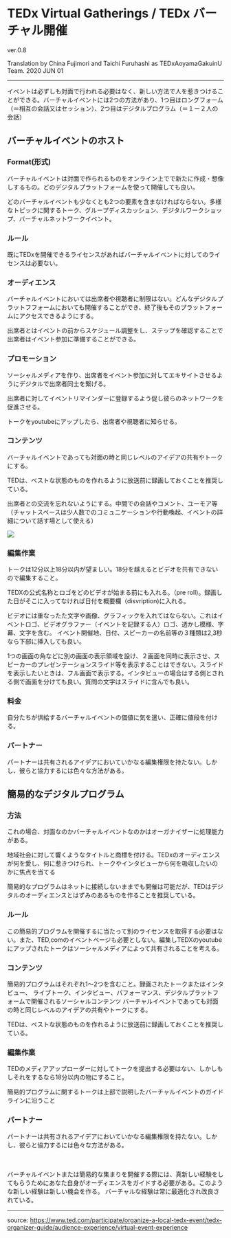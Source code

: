 # TEDx Virtual Gatherings / TEDx バーチャル開催

ver.0.8

Translation by China Fujimori and Taichi Furuhashi as TEDxAoyamaGakuinU Team.
2020 JUN 01

---

イベントは必ずしも対面で行われる必要はなく、新しい方法で人を惹きつけることができる。バーチャルイベントには2つの方法があり、1つ目はロングフォーム（＝相互の会話又はセッション）、2つ目はデジタルプログラム（＝１ー２人の会話）


## バーチャルイベントのホスト
### Format(形式)
バーチャルイベントは対面で作られるものをオンライン上でで新たに作成・想像しするもの。どのデジタルプラットフォームを使って開催しても良い。

どのバーチャルイベントも少なくとも2つの要素を含まなければならない。多様なトピックに関するトーク、グループディスカッション、デジタルワークショップ、バーチャルネットワークイベント。

### ルール
既にTEDxを開催できるライセンスがあればバーチャルイベントに対してのライセンスは必要ない。

### オーディエンス
バーチャルイベントにおいては出席者や視聴者に制限はない。どんなデジタルプラットフフォームにおいても開催することができ、終了後もそのプラットフォームにアクセスできるようにする。

出席者とはイベントの前からスケジュール調整をし、ステップを確認することで出席者はイベント参加に準備することができる。

### プロモーション
ソーシャルメディアを作り、出席者をイベント参加に対してエキサイトさせるようにデジタルで出席者同士を繋げる。

出席者に対してイベントリマインダーに登録するよう促し彼らのネットワークを促進させる。

トークをyoutubeにアップしたら、出席者や視聴者に知らせる。

### コンテンツ
バーチャルイベントであっても対面の時と同じレベルのアイデアの共有やトークにする。

TEDは、ベストな状態のものを作れるように放送前に録画しておくことを推奨している。

出席者との交流を忘れないようにする。中間での会話やコメント、ユーモア等
（チャットスペースは少人数でのコミュニケーションや行動喚起、イベントの詳細について話す場として使える）

<img src="https://pb-assets.tedcdn.com/system/baubles/files/000/008/396/original/virtual_attendee_applause_TEDxRiodelaplata.png" >


### 編集作業
トークは12分以上18分以内が望ましい。18分を越えるとビデオを共有できないので編集すること。

TEDXの公式名称とロゴをどのビデオが始まる前にも入れる。（pre roll)。録画した日がそこに入ってなければ日付を概要欄（disvription)に入れる。

ビデオには重なったた文字や画像、グラフィックを入れてはならない。これはイベントロゴ、ビデオグラファー（イベントを記録する人）ロゴ、透かし模様、字幕、文字を含む。
イベント開催地、日付、スピーカーの名前等の３種類は2,3秒なら下部に挿入しても良い。

1つの画面の角などに別の画面の表示領域を設け、２画面を同時に表示させ、スピーカーのプレゼンテーションスライド等を表示することはできない。スライドを表示したいときは、フル画面で表示する。インタビューの場合はする側とされる側で画面を分けても良い。質問の文字はスライドに含んでも良い。


### 料金
自分たちが供給するバーチャルイベントの価値に気を遣い、正確に値段を付ける。


### パートナー
パートナーは共有されるアイデアにおいていかなる編集権限を持たない。しかし、彼らと協力するには色々な方法がある。



## 簡易的なデジタルプログラム
### 方法
これの場合、対面なのかバーチャルイベントなのかはオーガナイザーに処理能力がある。

地域社会に対して響くようなタイトルと商標を付ける。TEDxのオーディエンスが何を愛し、何に惹きつけられ、トークやインタビューから何を吸収したいのかに焦点を当てる

簡易的なプログラムはネットに接続しないままでも開催は可能だが、TEDはデジタルのオーディエンスとはずみのあるものを作ることを推奨している。

### ルール
この簡易的プログラムを開催するに当たって別のライセンスを取得する必要はない。また、TED,comのイベントページも必要としない。編集しTEDXのyoutubeにアップされたトークはソーシャルメディアによって共有されることを考える。

### コンテンツ
簡易的プログラムはそれぞれ1〜2つを含むこと。録画されたトークまたはインタビュー、
ライブトーク、インタビュー、パフォーマンス、デジタルプラットフォームで開催されるソーシャルコンテンツ
バーチャルイベントであっても対面の時と同じレベルのアイデアの共有やトークにする。

TEDは、ベストな状態のものを作れるように放送前に録画しておくことを推奨している。

### 編集作業
TEDのメディアアップローダーに対してトークを提出する必要はない、しかしもしそれをするなら18分以内の物にすること。

簡易的プログラムに関するトークは上部で説明したバーチャルイベントのガイドラインに沿うこと

### パートナー
パートナーは共有されるアイデアにおいていかなる編集権限を持たない。しかし、彼らと協力するには色々な方法がある。

　　　　　　　　　　　　　　　　　　　　　　　　　　　　　　　　　　　　　　　　　


バーチャルイベントまたは簡易的な集まりを開催する際には、真新しい経験をしてもらうためにあなた自身がオーディエンスをガイドする必要がある。このような新しい経験は新しい機会を作る。
バーチャルな経験は常に最適化され改良されている。

---

source: https://www.ted.com/participate/organize-a-local-tedx-event/tedx-organizer-guide/audience-experience/virtual-event-experience
